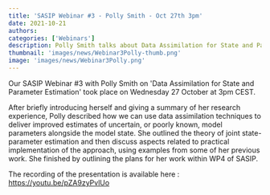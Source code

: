 ```yaml
---
title: 'SASIP Webinar #3 - Polly Smith - Oct 27th 3pm'
date: 2021-10-21
authors:
categories: ['Webinars']
description: Polly Smith talks about Data Assimilation for State and Parameter Estimation
thumbnail: 'images/news/Webinar3Polly-thumb.png'
image: 'images/news/Webinar3Polly.png'
---
```

Our SASIP Webinar #3 with Polly Smith on 'Data Assimilation for State and Parameter Estimation' took place on Wednesday 27 October at 3pm CEST.

After briefly introducing herself and giving a summary of her research experience, Polly described how we can use data assimilation techniques to deliver improved estimates of uncertain, or poorly known, model parameters alongside the model state. She outlined the theory of joint state-parameter estimation and then discuss aspects related to practical implementation of the approach, using examples from some of her previous work. She finished by outlining the plans for her work within WP4 of SASIP. 

The recording of the presentation is available here : https://youtu.be/pZA9zyPvlUo
